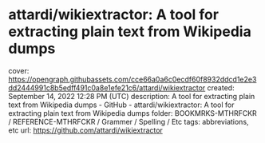 # attardi/wikiextractor: A tool for extracting plain text from Wikipedia dumps

cover: https://opengraph.githubassets.com/cce66a0a6c0ecdf60f8932ddcd1e2e3dd2444991c8b5edff491c0a8e1efe21c6/attardi/wikiextractor
created: September 14, 2022 12:28 PM (UTC)
description: A tool for extracting plain text from Wikipedia dumps - GitHub - attardi/wikiextractor: A tool for extracting plain text from Wikipedia dumps
folder: BOOKMRKS-MTHRFCKR / REFERENCE-MTHRFCKR / Grammer / Spelling / Etc
tags: abbreviations, etc
url: https://github.com/attardi/wikiextractor